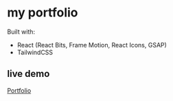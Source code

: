 # my portfolio

Built with:
- React (React Bits, Frame Motion, React Icons, GSAP)
- TailwindCSS

## live demo
[Portfolio](https://kossman-portfolio.vercel.app)
